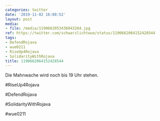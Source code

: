 ```yaml
---
categories: twitter
date: '2019-11-02 16:08:52'
layout: post
media:
- file: /media/1190662053436043264.jpg
ref: https://twitter.com/schwarzlichtwue/status/1190662064152428544
tags:
- DefendRojava
- wue0211
- RiseUp4Rojava
- SolidarityWithRojava
title: 1190662064152428544
---
```

Die Mahnwache wird noch bis 19 Uhr stehen.



#RiseUp4Rojava

#DefendRojava

#SolidarityWithRojava

#wue0211  